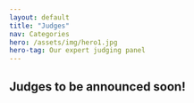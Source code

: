 ```yaml
---
layout: default
title: "Judges"
nav: Categories
hero: /assets/img/hero1.jpg
hero-tag: Our expert judging panel
---
```


## Judges to be announced soon!
